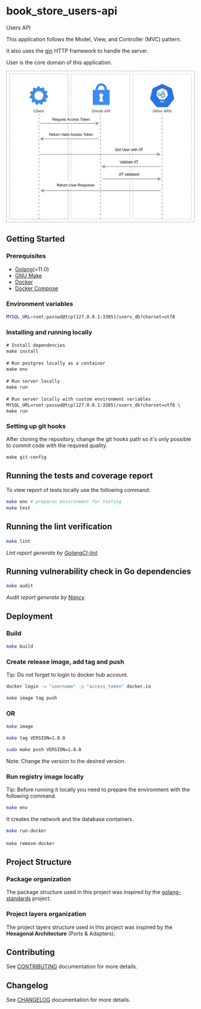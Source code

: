 # book_store_users-api
Users API

This application follows the Model, View, and Controller (MVC) pattern.

It also uses the [gin](https://github.com/gin-gonic/gin) HTTP framework to handle the server.

User is the core domain of this application.

![alt text](./doc/images/microservicesDiagram.jpg?raw=true)


## Getting Started

### Prerequisites

- [Golang](http://golang.org/)(>11.0)
- [GNU Make](https://www.gnu.org/software/make/)
- [Docker](http://docker.com)
- [Docker Compose](https://docs.docker.com/compose/install/)


### Environment variables

```bash
MYSQL_URL=root:passwd@tcp(127.0.0.1:3305)/users_db?charset=utf8
```

### Installing and running locally
```shell script
# Install dependencies
make install

# Run postgres locally as a container
make env

# Run server locally
make run

# Run server locally with custom environment variables
MYSQL_URL=root:passwd@tcp(127.0.0.1:3305)/users_db?charset=utf8 \
make run
```

### Setting up git hooks

After cloning the repository, change the git hooks path so it's only possible to commit code with the required quality.

```shell script
make git-config
```

## Running the tests and coverage report

To view report of tests locally use the following command:

```bash
make env # prepares environment for testing
make test
```

## Running the lint verification

```bash
make lint
```
_Lint report generate by [GolangCI-lint](https://github.com/golangci/golangci-lint)._

## Running vulnerability check in Go dependencies
```bash
make audit
```
_Audit report generate by [Nancy](https://github.com/sonatype-nexus-community/nancy)._


## Deployment

### Build

```bash
make build
```

### Create release image, add tag and push

Tip: Do not forget to login to docker hub account.
```bash
docker login -u "username" -p "access_token" docker.io
```

```bash
make image tag push
```

### OR

```bash
make image
```
```bash
make tag VERSION=1.0.0
```
```bash
sudo make push VERSION=1.0.0
```

Note: Change the version to the desired version.

### Run registry image locally

Tip: Before running it locally you need to prepare the environment with the following command.
```bash
make env
```
It creates the network and the database containers.

```bash
make run-docker

make remove-docker
```

## Project Structure

### Package organization

The package structure used in this project was inspired by the [golang-standards](https://github.com/golang-standards/project-layout) project.

### Project layers organization

The project layers structure used in this project was inspired by the **Hexagonal Architecture** (Ports & Adapters).


## Contributing
See [CONTRIBUTING](CONTRIBUTING.md) documentation for more details.


## Changelog
See [CHANGELOG](CHANGELOG.md) documentation for more details.
